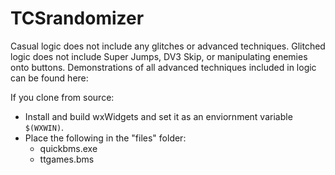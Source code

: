 # TCSrandomizer  

Casual logic does not include any glitches or advanced techniques.
Glitched logic does not include Super Jumps, DV3 Skip, or manipulating enemies onto buttons.
Demonstrations of all advanced techniques included in logic can be found here:

If you clone from source:  
- Install and build wxWidgets and set it as an enviornment variable `$(WXWIN)`.  
- Place the following  in the "files" folder:  
	- quickbms.exe
	- ttgames.bms  
